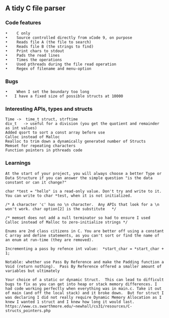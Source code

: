 ## A tidy C file parser

### Code features
    •    C only
    •    Source controlled directly from xCode 9, on purpose
    •    Reads file A (the file to search)
    •    Reads file B (the strings to find)
    •    Print chars to stdout
    •    Pads the read lines
    •    Times the operations
    •    Used pthreads during the file read operation
    •    Regex of filename and menu-option
    
### Bugs
    •    When I set the boundary too long
    •   I have a fixed size of possible structs at 10000
    
### Interesting APIs, types and structs
    Time ->  time_t struct, strftime
    div_t   -> useful for a division (you get the quotient and remainder as int values)
    Added qsort to sort a const array before use
    Calloc instead of Malloc
    Realloc to trim down a dynamically generated number of Structs
    Memset for repeating characters
    Function pointers in pthreads code
    
### Learnings

    At the start of your project, you will always choose a better Type or Data Structure if you can answer the simple question "is the data constant or can it change?"
    
    char *test = "hello" is a read-only value. Don't try and write to it. You can write to char *test, when it is not initialized.

    /* A character 'c' has no \n character.  Any APIs that look for a \n won't work. char option[2] is the substitute   */

    /* memset does not add a null terminator so had to ensure I used Calloc instead of Malloc to zero-initialize strings */

    Enums are 2nd class citizens in C. You are better off using a constant C array and define statements, as you can't sort or find the name of an enum at run-time (they are removed).
    
    Incrementing a pass by refence int value:  *start_char = *start_char + 1;
    
    Notable: whether use Pass By Reference and make the Padding function a Void (return nothing).  Pass By Reference offered a smaller amount of variables but ultimately
    
    Your choice of a static or dynamic Struct.  This can lead to difficult bugs to fix as you can get into heap or stack memory differences. I had code working perfectly when everything was in main.c. Take it out of main (and off the local stack) and it broke down.  But for struct I was declaring I did not really require Dynamic Memory Allocation as I knew I wanted 1 struct and I knew how long it would last.  https://www.cs.swarthmore.edu/~newhall/cs31/resources/C-structs_pointers.php
    
